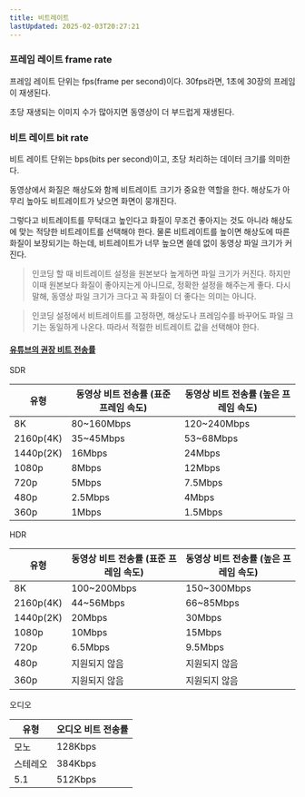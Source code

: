 ```yaml
---
title: 비트레이트
lastUpdated: 2025-02-03T20:27:21
---
```

### 프레임 레이트 frame rate

프레임 레이트 단위는 fps(frame per second)이다. 30fps라면, 1초에 30장의 프레임이 재생된다.

초당 재생되는 이미지 수가 많아지면 동영상이 더 부드럽게 재생된다.

### 비트 레이트 bit rate

비트 레이트 단위는 bps(bits per second)이고, 초당 처리하는 데이터 크기를 의미한다.

동영상에서 화질은 해상도와 함께 비트레이트 크기가 중요한 역할을 한다. 해상도가 아무리 높아도 비트레이트가 낮으면 화면이 뭉개진다.

그렇다고 비트레이트를 무턱대고 높인다고 화질이 무조건 좋아지는 것도 아니라 해상도에 맞는 적당한 비트레이트를 선택해야 한다. 물론 비트레이트를 높이면 해상도에 따른 화질이 보장되기는 하는데, 비트레이트가 너무 높으면 쓸데 없이 동영상 파일 크기가 커진다.

> 인코딩 할 때 비트레이트 설정을 원본보다 높게하면 파일 크기가 커진다. 하지만 이때 원본보다 화질이 좋아지는게 아니므로, 정확한 설정을 해주는게 좋다. 다시 말해, 동영상 파일 크기가 크다고 꼭 화질이 더 좋다는 의미는 아니다.

> 인코딩 설정에서 비트레이트를 고정하면, 해상도나 프레임수를 바꾸어도 파일 크기는 동일하게 나온다. 따라서 적절한 비트레이트 값을 선택해야 한다.

#### [유튜브의 권장 비트 전송률](https://support.google.com/youtube/answer/1722171?hl=ko#zippy=%2C%EB%B9%84%ED%8A%B8-%EC%A0%84%EC%86%A1%EB%A5%A0)

SDR

| 유형 | 동영상 비트 전송률 (표준 프레임 속도) | 동영상 비트 전송률 (높은 프레임 속도) |
|------|----------------------------------------|---------------------------------------|
| 8K | 80~160Mbps | 120~240Mbps |
| 2160p(4K) | 35~45Mbps | 53~68Mbps |
| 1440p(2K) | 16Mbps | 24Mbps |
| 1080p | 8Mbps | 12Mbps |
| 720p | 5Mbps | 7.5Mbps |
| 480p | 2.5Mbps | 4Mbps |
| 360p | 1Mbps | 1.5Mbps |

HDR

| 유형 | 동영상 비트 전송률 (표준 프레임 속도) | 동영상 비트 전송률 (높은 프레임 속도) |
|------|----------------------------------------|---------------------------------------|
| 8K | 100~200Mbps | 150~300Mbps |
| 2160p(4K) | 44~56Mbps | 66~85Mbps |
| 1440p(2K) | 20Mbps | 30Mbps |
| 1080p | 10Mbps | 15Mbps |
| 720p | 6.5Mbps | 9.5Mbps |
| 480p | 지원되지 않음 | 지원되지 않음 |
| 360p | 지원되지 않음 | 지원되지 않음 |

오디오

| 유형 | 오디오 비트 전송률 |
|------|---------------------|
| 모노 | 128Kbps |
| 스테레오 | 384Kbps |
| 5.1 | 512Kbps |
